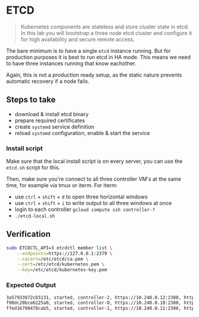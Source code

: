 # ETCD

> Kubernetes components are stateless and store cluster state in etcd. In this lab you will bootstrap a three node etcd cluster and configure it for high availability and secure remote access.

The bare minimum is to have a single `etcd` instance running. But for production purposes it is best to run etcd in HA mode.
This means we need to have three instances running that know eachother.

Again, this is not a production ready setup, as the static nature prevents automatic recovery if a node fails.

## Steps to take

* download & install etcd binary
* prepare required certificates
* create `systemd` service definition
* reload `systemd` configuration, enable & start the service

### Install script

Make sure that the local install script is on every server, you can use the `etcd.sh` script for this.

Then, make sure you're connect to all three controller VM's at the same time, for example via tmux or iterm.
For iterm:

* use `ctrl` + `shift` + `d` to open three horizontal windows
* use `ctrl` + `shift` + `i` to write output to all three windows at once
* login to each controller `gcloud compute ssh controller-?`
* `./etcd-local.sh`

## Verification

```bash
sudo ETCDCTL_API=3 etcdctl member list \
    --endpoints=https://127.0.0.1:2379 \
    --cacert=/etc/etcd/ca.pem \
    --cert=/etc/etcd/kubernetes.pem \
    --key=/etc/etcd/kubernetes-key.pem
```

### Expected Output

```bash
3a57933972cb5131, started, controller-2, https://10.240.0.12:2380, https://10.240.0.12:2379
f98dc20bce6225a0, started, controller-0, https://10.240.0.10:2380, https://10.240.0.10:2379
ffed16798470cab5, started, controller-1, https://10.240.0.11:2380, https://10.240.0.11:2379
```
